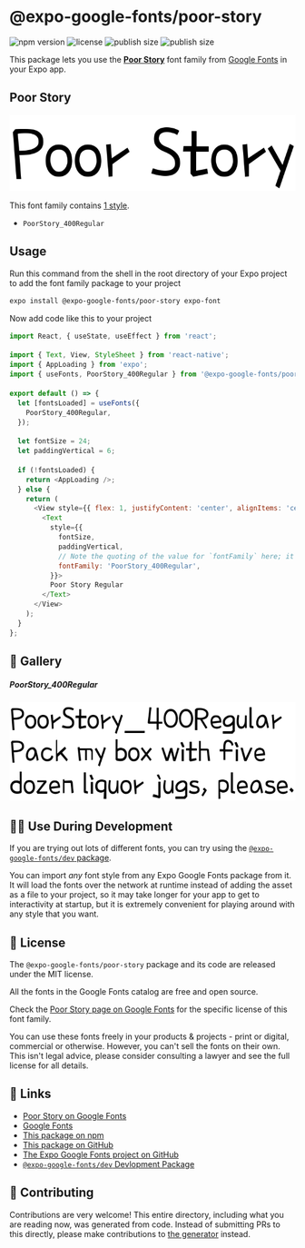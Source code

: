 # @expo-google-fonts/poor-story

![npm version](https://flat.badgen.net/npm/v/@expo-google-fonts/poor-story)
![license](https://flat.badgen.net/github/license/expo/google-fonts)
![publish size](https://flat.badgen.net/packagephobia/install/@expo-google-fonts/poor-story)
![publish size](https://flat.badgen.net/packagephobia/publish/@expo-google-fonts/poor-story)

This package lets you use the [**Poor Story**](https://fonts.google.com/specimen/Poor+Story) font family from [Google Fonts](https://fonts.google.com/) in your Expo app.

## Poor Story

![Poor Story](./font-family.png)

This font family contains [1 style](#-gallery).

- `PoorStory_400Regular`

## Usage

Run this command from the shell in the root directory of your Expo project to add the font family package to your project
```sh
expo install @expo-google-fonts/poor-story expo-font
```

Now add code like this to your project
```js
import React, { useState, useEffect } from 'react';

import { Text, View, StyleSheet } from 'react-native';
import { AppLoading } from 'expo';
import { useFonts, PoorStory_400Regular } from '@expo-google-fonts/poor-story';

export default () => {
  let [fontsLoaded] = useFonts({
    PoorStory_400Regular,
  });

  let fontSize = 24;
  let paddingVertical = 6;

  if (!fontsLoaded) {
    return <AppLoading />;
  } else {
    return (
      <View style={{ flex: 1, justifyContent: 'center', alignItems: 'center' }}>
        <Text
          style={{
            fontSize,
            paddingVertical,
            // Note the quoting of the value for `fontFamily` here; it expects a string!
            fontFamily: 'PoorStory_400Regular',
          }}>
          Poor Story Regular
        </Text>
      </View>
    );
  }
};

```

## 🔡 Gallery

##### PoorStory_400Regular
![PoorStory_400Regular](./PoorStory_400Regular.ttf.png)


## 👩‍💻 Use During Development

If you are trying out lots of different fonts, you can try using the [`@expo-google-fonts/dev` package](https://github.com/expo/google-fonts/tree/master/font-packages/dev#readme).

You can import *any* font style from any Expo Google Fonts package from it. It will load the fonts
over the network at runtime instead of adding the asset as a file to your project, so it may take longer
for your app to get to interactivity at startup, but it is extremely convenient
for playing around with any style that you want.

## 📖 License

The `@expo-google-fonts/poor-story` package and its code are released under the MIT license.

All the fonts in the Google Fonts catalog are free and open source.

Check the [Poor Story page on Google Fonts](https://fonts.google.com/specimen/Poor+Story) for the specific license of this font family.

You can use these fonts freely in your products & projects - print or digital, commercial or otherwise. However, you can't sell the fonts on their own. This isn't legal advice, please consider consulting a lawyer and see the full license for all details.

## 🔗 Links

- [Poor Story on Google Fonts](https://fonts.google.com/specimen/Poor+Story)
- [Google Fonts](https://fonts.google.com/)
- [This package on npm](https://www.npmjs.com/package/@expo-google-fonts/poor-story)
- [This package on GitHub](https://github.com/expo/google-fonts/tree/master/font-packages/poor-story)
- [The Expo Google Fonts project on GitHub](https://github.com/expo/google-fonts)
- [`@expo-google-fonts/dev` Devlopment Package](https://github.com/expo/google-fonts/tree/master/font-packages/dev)

## 🤝 Contributing

Contributions are very welcome! This entire directory, including what you are reading now, was generated from code. Instead of submitting PRs to this directly, please make contributions to [the generator](https://github.com/expo/google-fonts/tree/master/packages/generator) instead.
